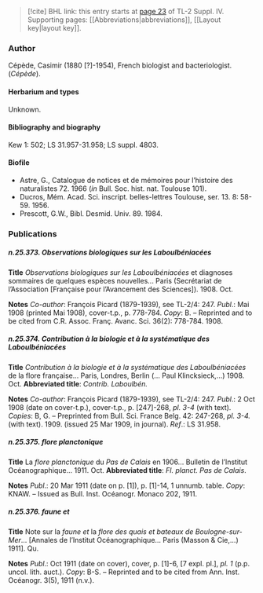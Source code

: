 > [!cite] BHL link: this entry starts at [page 23](https://www.biodiversitylibrary.org/item/103860#page/33/mode/1up) of TL-2 Suppl. IV.
> Supporting pages: [[Abbreviations|abbreviations]], [[Layout key|layout key]].

### Author

Cépède, Casimir (1880 \[?\]-1954), French biologist and bacteriologist. (*Cépède*).

#### Herbarium and types

Unknown.

#### Bibliography and biography

Kew 1: 502; LS 31.957-31.958; LS suppl. 4803.

#### Biofile

- Astre, G., Catalogue de notices et de mémoires pour l’histoire des naturalistes 72. 1966 (*in* Bull. Soc. hist. nat. Toulouse 101).
- Ducros, Mém. Acad. Sci. inscript. belles-lettres Toulouse, ser. 13. 8: 58-59. 1956.
- Prescott, G.W., Bibl. Desmid. Univ. 89. 1984.

### Publications

##### n.25.373. Observations biologiques sur les Laboulbéniacées

**Title**
*Observations biologiques sur les Laboulbéniacées* et diagnoses sommaires de quelques espèces nouvelles... Paris (Secrétariat de l’Association \[Française pour l’Avancement des Sciences\]). 1908. Oct.

**Notes**
*Co-author*: François Picard (1879-1939), see TL-2/4: 247.
*Publ*.: Mai 1908 (printed Mai 1908), cover-t.p., p. 778-784. *Copy*: B. – Reprinted and to be cited from C.R. Assoc. Franç. Avanc. Sci. 36(2): 778-784. 1908.

##### n.25.374. Contribution à la biologie et à la systématique des Laboulbéniacées

**Title**
*Contribution à la biologie et à la systématique des Laboulbéniacées* de la flore française... Paris, Londres, Berlin (... Paul Klincksieck,...) 1908. Oct.
**Abbreviated title**: *Contrib. Laboulbén.*

**Notes**
*Co-author*: François Picard (1879-1939), see TL-2/4: 247.
*Publ*.: 2 Oct 1908 (date on cover-t.p.), cover-t.p., p. \[247\]-268, *pl. 3-4* (with text). *Copies*: B, G. – Preprinted from Bull. Sci. France Belg. 42: 247-268, *pl. 3-4.* (with text). 1909. (issued 25 Mar 1909, in journal).
*Ref*.: LS 31.958.

##### n.25.375. flore planctonique

**Title**
La *flore planctonique* du *Pas de Calais* en 1906... Bulletin de l’Institut Océanographique... 1911. Oct.
**Abbreviated title**: *Fl. planct. Pas de Calais*.

**Notes**
*Publ*.: 20 Mar 1911 (date on p. \[1\]), p. \[1\]-14, 1 unnumb. table. *Copy*: KNAW. – Issued as Bull. Inst. Océanogr. Monaco 202, 1911.

##### n.25.376. faune et

**Title**
Note sur la *faune et* la *flore des quais et bateaux de Boulogne-sur-Mer*... \[Annales de l’Institut Océanographique... Paris (Masson & Cie,...) 1911\]. Qu.

**Notes**
*Publ*.: Oct 1911 (date on cover), cover, p. \[1\]-6, \[7 expl. pl.\], *pl. 1* (p.p. uncol. lith. auct.).
*Copy*: B-S. – Reprinted and to be cited from Ann. Inst. Océanogr. 3(5), 1911 (n.v.).

